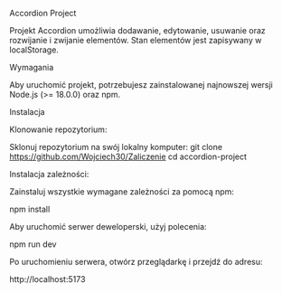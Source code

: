 Accordion Project

Projekt Accordion umożliwia dodawanie, edytowanie, usuwanie oraz rozwijanie i zwijanie elementów. 
Stan elementów jest zapisywany w localStorage.

Wymagania

Aby uruchomić projekt, potrzebujesz zainstalowanej najnowszej wersji Node.js (>= 18.0.0) oraz npm.

Instalacja

Klonowanie repozytorium:

Sklonuj repozytorium na swój lokalny komputer:
git clone https://github.com/Wojciech30/Zaliczenie
cd accordion-project

Instalacja zależności:

Zainstaluj wszystkie wymagane zależności za pomocą npm:

npm install

Aby uruchomić serwer deweloperski, użyj polecenia:

npm run dev

Po uruchomieniu serwera, otwórz przeglądarkę i przejdź do adresu:

http://localhost:5173
